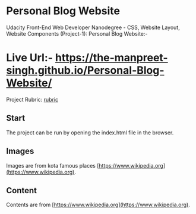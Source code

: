 # Personal Blog Website

Udacity Front-End Web Developer Nanodegree - CSS, Website Layout, Website Components (Project-1): Personal Blog Website:-

# Live Url:- https://the-manpreet-singh.github.io/Personal-Blog-Website/

Project Rubric: [rubric](https://review.udacity.com/#!/rubrics/2667/view)

## Start

The project can be run by opening the index.html file in the browser.

## Images

Images are from kota famous places [https://www.wikipedia.org](https://www.wikipedia.org).

## Content

Contents are from [https://www.wikipedia.org](https://www.wikipedia.org).
